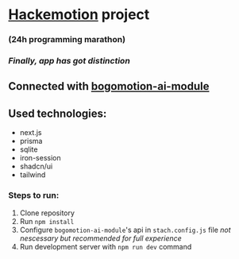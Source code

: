 # [Hackemotion](https://hackemotion.us.edu.pl) project
### (24h programming marathon)
### *Finally, app has got distinction*

## Connected with [bogomotion-ai-module](https://github.com/PanPeryskop/bogomotion-ai-module)

## Used technologies:

- next.js
- prisma
- sqlite
- iron-session
- shadcn/ui
- tailwind

### Steps to run:

1. Clone repository
2. Run `npm install`
3. Configure `bogomotion-ai-module`'s api in `stach.config.js` file *not nescessary but recommended for full experience*
4. Run development server with `npm run dev` command
